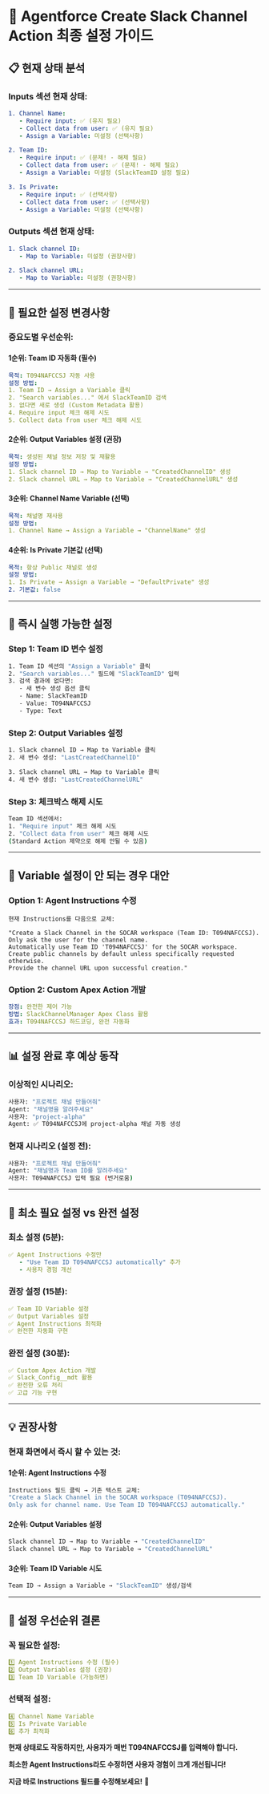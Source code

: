 # 🎯 Agentforce Create Slack Channel Action 최종 설정 가이드

## 📋 **현재 상태 분석**

### **Inputs 섹션 현재 상태:**
```yaml
1. Channel Name:
   - Require input: ✅ (유지 필요)
   - Collect data from user: ✅ (유지 필요)
   - Assign a Variable: 미설정 (선택사항)

2. Team ID:  
   - Require input: ✅ (문제! - 해제 필요)
   - Collect data from user: ✅ (문제! - 해제 필요)
   - Assign a Variable: 미설정 (SlackTeamID 설정 필요)

3. Is Private:
   - Require input: ✅ (선택사항)
   - Collect data from user: ✅ (선택사항)
   - Assign a Variable: 미설정 (선택사항)
```

### **Outputs 섹션 현재 상태:**
```yaml
1. Slack channel ID:
   - Map to Variable: 미설정 (권장사항)

2. Slack channel URL:
   - Map to Variable: 미설정 (권장사항)
```

---

## 🎯 **필요한 설정 변경사항**

### **중요도별 우선순위:**

#### **1순위: Team ID 자동화 (필수)**
```yaml
목적: T094NAFCCSJ 자동 사용
설정 방법:
1. Team ID → Assign a Variable 클릭
2. "Search variables..." 에서 SlackTeamID 검색
3. 없다면 새로 생성 (Custom Metadata 활용)
4. Require input 체크 해제 시도
5. Collect data from user 체크 해제 시도
```

#### **2순위: Output Variables 설정 (권장)**
```yaml
목적: 생성된 채널 정보 저장 및 재활용
설정 방법:
1. Slack channel ID → Map to Variable → "CreatedChannelID" 생성
2. Slack channel URL → Map to Variable → "CreatedChannelURL" 생성
```

#### **3순위: Channel Name Variable (선택)**
```yaml
목적: 채널명 재사용
설정 방법:
1. Channel Name → Assign a Variable → "ChannelName" 생성
```

#### **4순위: Is Private 기본값 (선택)**
```yaml
목적: 항상 Public 채널로 생성
설정 방법:
1. Is Private → Assign a Variable → "DefaultPrivate" 생성
2. 기본값: false
```

---

## 🚀 **즉시 실행 가능한 설정**

### **Step 1: Team ID 변수 설정**
```bash
1. Team ID 섹션의 "Assign a Variable" 클릭
2. "Search variables..." 필드에 "SlackTeamID" 입력
3. 검색 결과에 없다면:
   - 새 변수 생성 옵션 클릭
   - Name: SlackTeamID
   - Value: T094NAFCCSJ
   - Type: Text
```

### **Step 2: Output Variables 설정**
```bash
1. Slack channel ID → Map to Variable 클릭
2. 새 변수 생성: "LastCreatedChannelID"

3. Slack channel URL → Map to Variable 클릭  
4. 새 변수 생성: "LastCreatedChannelURL"
```

### **Step 3: 체크박스 해제 시도**
```bash
Team ID 섹션에서:
1. "Require input" 체크 해제 시도
2. "Collect data from user" 체크 해제 시도
(Standard Action 제약으로 해제 안될 수 있음)
```

---

## 🔧 **Variable 설정이 안 되는 경우 대안**

### **Option 1: Agent Instructions 수정**
```text
현재 Instructions를 다음으로 교체:

"Create a Slack Channel in the SOCAR workspace (Team ID: T094NAFCCSJ). 
Only ask the user for the channel name. 
Automatically use Team ID 'T094NAFCCSJ' for the SOCAR workspace. 
Create public channels by default unless specifically requested otherwise. 
Provide the channel URL upon successful creation."
```

### **Option 2: Custom Apex Action 개발**
```yaml
장점: 완전한 제어 가능
방법: SlackChannelManager Apex Class 활용
효과: T094NAFCCSJ 하드코딩, 완전 자동화
```

---

## 📊 **설정 완료 후 예상 동작**

### **이상적인 시나리오:**
```bash
사용자: "프로젝트 채널 만들어줘"
Agent: "채널명을 알려주세요"
사용자: "project-alpha"  
Agent: ✅ T094NAFCCSJ에 project-alpha 채널 자동 생성
```

### **현재 시나리오 (설정 전):**
```bash
사용자: "프로젝트 채널 만들어줘"
Agent: "채널명과 Team ID를 알려주세요"
사용자: T094NAFCCSJ 입력 필요 (번거로움)
```

---

## 🎯 **최소 필요 설정 vs 완전 설정**

### **최소 설정 (5분):**
```yaml
✅ Agent Instructions 수정만
   - "Use Team ID T094NAFCCSJ automatically" 추가
   - 사용자 경험 개선
```

### **권장 설정 (15분):**
```yaml
✅ Team ID Variable 설정
✅ Output Variables 설정  
✅ Agent Instructions 최적화
✅ 완전한 자동화 구현
```

### **완전 설정 (30분):**
```yaml
✅ Custom Apex Action 개발
✅ Slack_Config__mdt 활용
✅ 완전한 오류 처리
✅ 고급 기능 구현
```

---

## 💡 **권장사항**

### **현재 화면에서 즉시 할 수 있는 것:**

#### **1순위: Agent Instructions 수정**
```bash
Instructions 필드 클릭 → 기존 텍스트 교체:
"Create a Slack Channel in the SOCAR workspace (T094NAFCCSJ). 
Only ask for channel name. Use Team ID T094NAFCCSJ automatically."
```

#### **2순위: Output Variables 설정**
```bash
Slack channel ID → Map to Variable → "CreatedChannelID"
Slack channel URL → Map to Variable → "CreatedChannelURL"  
```

#### **3순위: Team ID Variable 시도**
```bash
Team ID → Assign a Variable → "SlackTeamID" 생성/검색
```

---

## 🚨 **설정 우선순위 결론**

### **꼭 필요한 설정:**
```yaml
1️⃣ Agent Instructions 수정 (필수)
2️⃣ Output Variables 설정 (권장)
3️⃣ Team ID Variable (가능하면)
```

### **선택적 설정:**
```yaml
4️⃣ Channel Name Variable
5️⃣ Is Private Variable  
6️⃣ 추가 최적화
```

**현재 상태로도 작동하지만, 사용자가 매번 T094NAFCCSJ를 입력해야 합니다.**

**최소한 Agent Instructions라도 수정하면 사용자 경험이 크게 개선됩니다!**

**지금 바로 Instructions 필드를 수정해보세요!** 🎯
